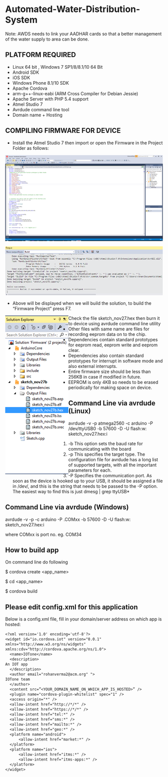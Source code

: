 # Automated-Water-Distribution-System

Note: AWDS needs to link your AADHAR cards so that a better management of the water supply to area can be done.


## PLATFORM REQUIRED
* Linux 64 bit , Windows 7 SP1/8/8.1/10 64 Bit
* Android SDK
* iOS SDK
* Windows Phone 8.1/10 SDK
* Apache Cordova
* arm-g++-linux-eabi (ARM Cross Compiler for Debian Jessie)
* Apache Server with PHP 5.4 support
* Atmel Studio 7
* Avrdude command line tool
* Domain name + Hosting

## COMPILING FIRMWARE FOR DEVICE 
* Install the Atmel Studio 7 then import or open the Firmware in the Project Folder as follows:

![Atmel Studio](/screenshots/atmel_studio.png) 

![compilation successfull](/screenshots/compile_success.png)

* Above will be displayed when we will build the solution, to build the “Firmware Project” press F7.

<img style="float: left;" src="/screenshots/file_tree.png">

* Check the file sketch_nov27.hex then burn it to device using avrdude command line utility
* Other files with same name are files for recording eeprom data on to the chip.
* Dependencies contain standard prototypes for eeprom read, eeprom write and eeprom clear.
* Dependencies also contain standard prototypes for interrupt in software mode and also external interrupts.
* Entire firmware size should be less than 256KB in case if modified in future.
* EEPROM is only 4KB so needs to be erased periodically for making space on device.


 
## Command Line via avrdude (Linux)

avrdude -v -p atmega2560 -c arduino -P /dev/ttyUSB0 -b 57600 -D -U flash:w: sketch_nov27.hex:i

1. -b This option sets the baud rate for communicating with the board
2. -p This specifies the target type. The configuration file for avrdude has a long list of supported targets, with all the important parameters for each. 
3. -P Specifies the communication port. As soon as the device is hooked up to your USB, it should be assigned a file in /dev/, and this is the string that needs to be passed to the -P option. The easiest way to find this is just
dmesg | grep ttyUSB*

## Command Line via avrdude (Windows)

avrdude -v -p -c arduino -P .COMxx -b 57600 -D -U flash:w: sketch_nov27.hex:i

where COMxx is port no. eg. COM34

## How to build app

On command line do following

$ cordova create <app_name>

$ cd <app_name>

$ cordova build


## Please edit config.xml for this application

Below is a config.xml file, fill in your domain/server address on which app is hosted:
```
<?xml version='1.0' encoding='utf-8'?>
<widget id="io.cordova.iot" version="0.0.1" xmlns="http://www.w3.org/ns/widgets" xmlns:cdv="http://cordova.apache.org/ns/1.0">
  <name>IOTone</name>
  <description>
An IOT app
  </description>
  <author email="rohanverma2@acm.org" ">
IOTone team
  </author>
  <content src=”<YOUR_DOMAIN_NAME_ON_WHICH_APP_IS_HOSTED>” />
  <plugin name="cordova-plugin-whitelist" spec="1" />
  <access origin="*" />
  <allow-intent href="http://*/*" />
  <allow-intent href="https://*/*" />
  <allow-intent href="tel:*" />
  <allow-intent href="sms:*" />
  <allow-intent href="mailto:*" />
  <allow-intent href="geo:*" />
  <platform name="android">
      <allow-intent href="market:*" />
  </platform>
  <platform name="ios">
      <allow-intent href="itms:*" />
      <allow-intent href="itms-apps:*" />
  </platform>
</widget>
```



